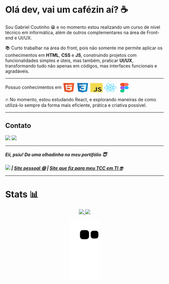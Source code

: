 # Olá dev, vai um cafézin aí? ☕️

Sou Gabriel Coutinho 😁 e no momento estou realizando um curso de nível técnico em informática, além de outros complementares na área de Front-end e UI/UX.

📚 Curto trabalhar na área do front, pois não somente me permite aplicar os conhecimentos em **HTML**, **CSS** e **JS**, construindo projetos com funcionalidades simples e úteis, mas também, praticar **UI/UX**, transformando tudo não apenas em códigos, mas interfaces funcionais e agradáveis.

<hr>

Possuo conhecimentos em
<img align="center" alt="HTML" height="30" width="40" src="https://raw.githubusercontent.com/devicons/devicon/master/icons/html5/html5-original.svg">
<img align="center" alt="CSS" height="30" width="40" src="https://raw.githubusercontent.com/devicons/devicon/master/icons/css3/css3-original.svg">
<img align="center" alt="JS" height="30" width="40" src="https://raw.githubusercontent.com/devicons/devicon/master/icons/javascript/javascript-original.svg">
<img align="center" alt="REACT" height="30" width="40" src="https://raw.githubusercontent.com/devicons/devicon/master/icons/react/react-original.svg">
<img align="center" alt="FIGMA" height="30" width="40" src="https://raw.githubusercontent.com/devicons/devicon/master/icons/figma/figma-original.svg">

🔥 No momento, estou estudando React, e explorando maneiras de como utilizá-lo sempre da forma mais eficiente, prática e criativa possível.

<hr>
<h2>Contato</h2>
<a href="https://www.linkedin.com/in/gabriel-coutinho-3a00a023b/" target="_blank"><img src="https://img.shields.io/badge/-LinkedIn-%230077B5?style=for-the-badge&logo=linkedin&logoColor=white" target="_blank"></a>
<a href="https://www.instagram.com/gabrielcoutinhoz/" target="_blank"><img src="https://img.shields.io/badge/-Instagram-%23E4405F?style=for-the-badge&logo=instagram&logoColor=white" target="_blank"></a>

<hr>

<h5>Eii, psiu! Da uma olhadinha no meu portifólio 😇<h5>
<a href="https://www.behance.net/gabrielcoutinho9" target="_blank"><img src="https://img.shields.io/badge/Behance-0054F7?style=for-the-badge&logo=behance&logoColor=white" target="_blank"></a>
 |
<a href="https://gabrielcoutz.github.io/" target="_blank">Site pessoal 😄</a>
 |
<a href="https://kairosprojeto.great-site.net/" target="_blank">Site que fiz para meu TCC em TI 🤓</a>

<hr>

# Stats 📊

              
<div align="center">
    <a href="https://github.com/gabrielcoutz">
      <img height="150em" src="https://github-readme-stats.vercel.app/api?username=gabrielcoutz&count_private=true&include_all_commits=true&show_icons=true&theme=react&hide_border=true&show_owner=true"/>
      <img height="150em" src="https://github-readme-stats.vercel.app/api/top-langs/?username=gabrielcoutz&theme=react&hide_border=true&&layout=compact"/>
    </a>
  </div>
  
  
  <div align="center">
  
  ![Snake animation](https://github.com/gabrielcoutz/gabrielcoutz/blob/output/github-contribution-grid-snake.svg)
  
</div>
  
